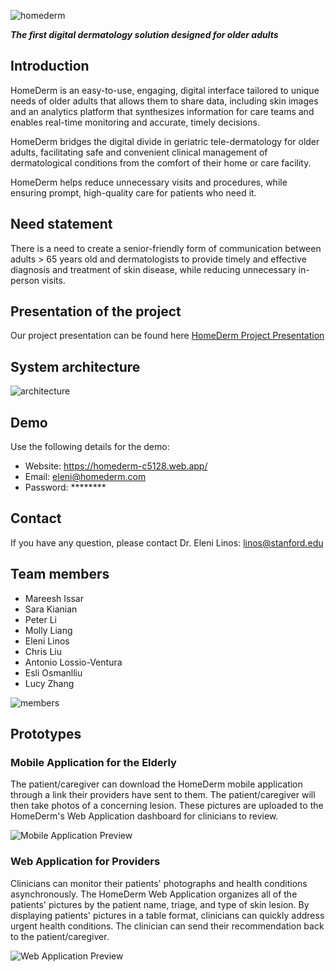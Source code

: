 ![homederm](/Images/logo.png)

_**The first digital dermatology solution designed for older adults**_

## Introduction

HomeDerm is an easy-to-use, engaging, digital interface tailored to unique needs of older adults that allows them to share data, including skin images and an analytics platform that synthesizes information for care teams and enables real-time monitoring and accurate, timely decisions. 

HomeDerm bridges the digital divide in geriatric tele-dermatology for older adults, facilitating safe and convenient clinical management of dermatological conditions from the comfort of their home or care facility.	

HomeDerm helps reduce unnecessary visits and procedures, while ensuring prompt, high-quality care for patients who need it.

## Need statement

There is a need to create a senior-friendly form of communication between adults > 65 years old and dermatologists to provide timely and effective diagnosis and treatment of skin disease, while reducing unnecessary in-person visits.

## Presentation of the project

Our project presentation can be found here [HomeDerm Project Presentation](/public/StanfordChallenge.pdf)

## System architecture 

![architecture](/Images/architecture.jpg)

## Demo
Use the following details for the demo:
* Website: https://homederm-c5128.web.app/
* Email: eleni@homederm.com
* Password: ********

## Contact

If you have any question, please contact Dr. Eleni Linos: linos@stanford.edu

## Team members

* Mareesh Issar
* Sara Kianian
* Peter Li
* Molly Liang
* Eleni Linos
* Chris Liu
* Antonio Lossio-Ventura
* Esli Osmanlliu
* Lucy Zhang

![members](/Images/homedermteam.jpeg)

## Prototypes

### Mobile Application for the Elderly

The patient/caregiver can download the HomeDerm mobile application through a link their providers have sent to them. The patient/caregiver will then take photos of a concerning lesion. These pictures are uploaded to the HomeDerm's Web Application dashboard for clinicians to review.

<img src='/prototypes/HomeDermMobileApplicationPreview.gif' title='Mobile Application Preview' width='' alt='Mobile Application Preview' />

### Web Application for Providers

Clinicians can monitor their patients' photographs and health conditions asynchronously. The HomeDerm Web Application organizes all of the patients' pictures by the patient name, triage, and type of skin lesion. By displaying patients' pictures in a table format, clinicians can quickly address urgent health conditions. The clinician can send their recommendation back to the patient/caregiver.

<img src='/prototypes/HomeDermWebApplicationPreview.gif' title='Web Application Preview' width='' alt='Web Application Preview' />

